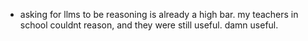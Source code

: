 - asking for llms to be reasoning is already a high bar. my teachers in school couldnt reason, and they were still useful. damn useful. 